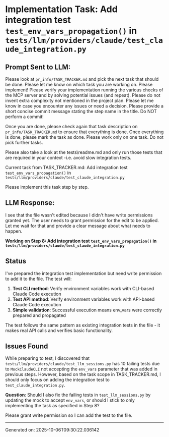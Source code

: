 # Implementation Task: Add integration test `test_env_vars_propagation()` in `tests/llm/providers/claude/test_claude_integration.py`

## Prompt Sent to LLM:
Please look at `pr_info/TASK_TRACKER.md` and pick the next task that should be done.
Please let me know on which task you are working on.
Please implement!
Please verify your implementation running the various checks of the MCP server and by solving potential issues (and repeat).
Please do not invent extra complexity not mentioned in the project plan.
Please let me know in case you encounter any issues or need a decision.
Please provide a short concise commit message stating the step name in the title. Do NOT perform a commit!

Once you are done, please check again that task description on `pr_info/TASK_TRACKER.md` to ensure that everything is done.
Once everything is done, please mark the task as done.
Please work only on one task. Do not pick further tasks.

Please also take a look at the tests\readme.md and only run those tests that are required in your context -i.e. avoid slow integration tests.

Current task from TASK_TRACKER.md: Add integration test `test_env_vars_propagation()` in `tests/llm/providers/claude/test_claude_integration.py`

Please implement this task step by step.

## LLM Response:
I see that the file wasn't edited because I didn't have write permissions granted yet. The user needs to grant permission for the edit to be applied. Let me wait for that and provide a clear message about what needs to happen.

**Working on Step 8: Add integration test `test_env_vars_propagation()` in `tests/llm/providers/claude/test_claude_integration.py`**

## Status

I've prepared the integration test implementation but need write permission to add it to the file. The test will:

1. **Test CLI method**: Verify environment variables work with CLI-based Claude Code execution
2. **Test API method**: Verify environment variables work with API-based Claude Code execution  
3. **Simple validation**: Successful execution means env_vars were correctly prepared and propagated

The test follows the same pattern as existing integration tests in the file - it makes real API calls and verifies basic functionality.

## Issues Found

While preparing to test, I discovered that `tests/llm/providers/claude/test_llm_sessions.py` has 10 failing tests due to `MockClaudeCLI` not accepting the `env_vars` parameter that was added in previous steps. However, based on the task scope in TASK_TRACKER.md, I should only focus on adding the integration test to `test_claude_integration.py`.

**Question**: Should I also fix the failing tests in `test_llm_sessions.py` by updating the mock to accept `env_vars`, or should I stick to only implementing the task as specified in Step 8?

Please grant write permission so I can add the test to the file.

---
Generated on: 2025-10-06T09:30:22.036142